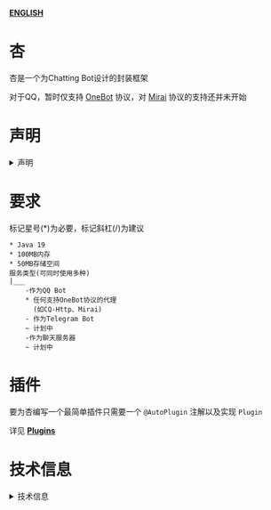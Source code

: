 **[ENGLISH](README_EN_US.md)**

# 杏

杏是一个为Chatting Bot设计的封装框架

对于QQ，暂时仅支持 [OneBot](https://github.com/botuniverse/onebot) 协议，对 [Mirai](https://github.com/mamoe/mirai) 协议的支持还并未开始

# 声明

<details>
<summary>声明</summary>

## 承诺
完全开源、无偿开发、长期支持、不删仓库、零隐私收集，零植入程序
## 分发和使用
修改后分发需声明原仓库，完全开源，禁止收费，可以自行署名，可以自由分发

提供内容符合当地法律法规、符合意愿、禁止收费，可以自由使用
## 所有权
杏属于公共项目，并不属于任何人，且任何贡献者均享有杏的著作权

\
任何人也都可以试着修改或增删代码到杏的仓库，请见：[工作流程](doc/zh_cn/develop/working_stream/README.md)

\
目前 ``` 草 ``` 和 ``` 草二号机 ``` 为项目负责人及主要贡献者
</details>

# 要求

标记星号(*)为必要，标记斜杠(/)为建议

~~~
* Java 19
* 100MB内存
* 50MB存储空间
服务类型(可同时使用多种)
|___
    -作为QQ Bot
    * 任何支持OneBot协议的代理
      (如CQ-Http、Mirai)
    - 作为Telegram Bot
    ~ 计划中
    -作为聊天服务器
    ~ 计划中

~~~

# 插件

要为杏编写一个最简单插件只需要一个 ``` @AutoPlugin ``` 注解以及实现 ``` Plugin ```

详见 **[Plugins](doc/zh_cn/develop/plugin/README.md)**

# 技术信息

<details>
<summary>技术信息</summary>

## 协议

杏使用WebSocket协议

在使用内网穿透方式从外部接受信息时，需要将端口开启为TCP类型

## 信息格式

杏使用 JSON 格式交换数据

## 内置插件

杏的几乎任何自带功能，包括存储信息、信息导出等，均是由"内置插件"的处理器(Handler)实现的

由内置的插件 ``` 生草机核心(LawnCore) ``` 提供这些功能

若杏自带的一些功能是多余、不需要的，那么应该找到其对应的处理器进行删除，而非直接删除此插件

直接删除此插件可能导致信息数据库找不到某些历史信息，或是一些其他奇奇怪怪的问题

\
杏使用 ``` 生草机巴士(LawnBus) ``` 提供快速的事件处理器编写<sup>[[详情]](/doc/zh_cn/develop/event/README.md#匿名处理器)</sup>

删除此插件可能导致其他插件无法被成功注册

## 热更新

杏暂时不支持热更新插件，未来会对此功能进行支持

## 兼容性

~~~
此部分尚不完善，处于极前期概念设计阶段
~~~

杏使用"PacketFactor"提供数据包的创建和处理

理论上来说任何使用WebSocket协议、JSON传输格式的连接，杏都可以为其提供信息处理

但是需要为这些数据包单独设计反序列化Factor并将其注册

## 效率
在进行DOS(拒绝服务攻击)测试时，杏最高可以承受每秒29万数据包，且不会导致服务暂停或是与其他正常使用者断开连接

但这是有代价的，杏使用了30GB内存来抵御1亿次的请求的攻击

\
通过反馈的结果数量统计，杏的每秒处理速度为8400个请求

## 速度
杏的处理器响应速度通常在0.1ms~0.3ms之间(不算网络延迟)

</details>
